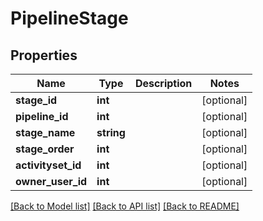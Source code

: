 # PipelineStage

## Properties
Name | Type | Description | Notes
------------ | ------------- | ------------- | -------------
**stage_id** | **int** |  | [optional] 
**pipeline_id** | **int** |  | [optional] 
**stage_name** | **string** |  | [optional] 
**stage_order** | **int** |  | [optional] 
**activityset_id** | **int** |  | [optional] 
**owner_user_id** | **int** |  | [optional] 

[[Back to Model list]](../README.md#documentation-for-models) [[Back to API list]](../README.md#documentation-for-api-endpoints) [[Back to README]](../README.md)


